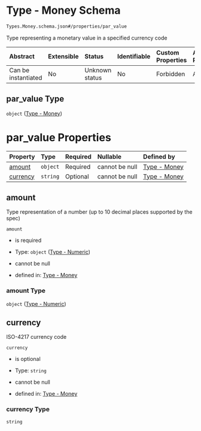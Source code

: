 # Type - Money Schema

```txt
Types.Money.schema.json#/properties/par_value
```

Type representing a monetary value in a specified currency code

| Abstract            | Extensible | Status         | Identifiable | Custom Properties | Additional Properties | Access Restrictions | Defined In                                                                                     |
| :------------------ | :--------- | :------------- | :----------- | :---------------- | :-------------------- | :------------------ | :--------------------------------------------------------------------------------------------- |
| Can be instantiated | No         | Unknown status | No           | Forbidden         | Allowed               | none                | [StockClass.schema.json\*](../../schema/objects/StockClass.schema.json "open original schema") |

## par_value Type

`object` ([Type - Money](stockclass-1-properties-type---money-1.md))

# par_value Properties

| Property              | Type     | Required | Nullable       | Defined by                                                                                            |
| :-------------------- | :------- | :------- | :------------- | :---------------------------------------------------------------------------------------------------- |
| [amount](#amount)     | `object` | Required | cannot be null | [Type - Money](stockplan-properties-type---numeric.md "Types.Numeric.schema.json#/properties/amount") |
| [currency](#currency) | `string` | Optional | cannot be null | [Type - Money](money-properties-currency.md "Types.Money.schema.json#/properties/currency")           |

## amount

Type representation of a number (up to 10 decimal places supported by the spec)

`amount`

- is required

- Type: `object` ([Type - Numeric](stockplan-properties-type---numeric.md))

- cannot be null

- defined in: [Type - Money](stockplan-properties-type---numeric.md "Types.Numeric.schema.json#/properties/amount")

### amount Type

`object` ([Type - Numeric](stockplan-properties-type---numeric.md))

## currency

ISO-4217 currency code

`currency`

- is optional

- Type: `string`

- cannot be null

- defined in: [Type - Money](money-properties-currency.md "Types.Money.schema.json#/properties/currency")

### currency Type

`string`
